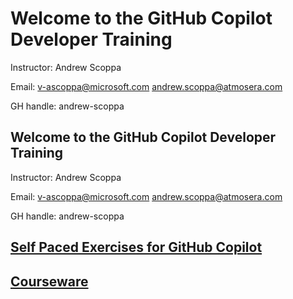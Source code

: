 # Welcome to the GitHub Copilot Developer Training

Instructor: Andrew Scoppa

Email: v-ascoppa@microsoft.com andrew.scoppa@atmosera.com

GH handle:  andrew-scoppa

## Welcome to the GitHub Copilot Developer Training

Instructor: Andrew Scoppa

Email: v-ascoppa@microsoft.com andrew.scoppa@atmosera.com

GH handle:  andrew-scoppa

## [Self Paced Exercises for GitHub Copilot](https://github.com/Atmosera-CoPilot-Dev/self-paced)


## [Courseware](https://github.com/Atmosera-CoPilot-Dev/self-paced/blob/main/en-v2-github-copilot-developer.pdf)











